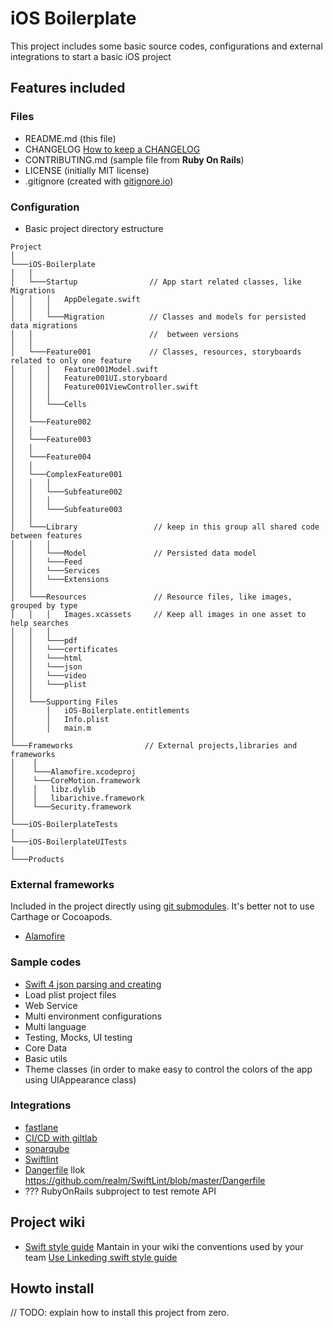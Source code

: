 # iOS Boilerplate

This project includes some basic source codes, configurations and external integrations to start a basic iOS project

## Features included

### Files

- README.md (this file)
- CHANGELOG [How to keep a CHANGELOG](https://keepachangelog.com/en/0.3.0/)
- CONTRIBUTING.md (sample file from **Ruby On Rails**)
- LICENSE (initially MIT license)
- .gitignore (created with [gitignore.io](http://www.gitignore.io))

### Configuration

- Basic project directory estructure

```
Project
│
└───iOS-Boilerplate
│   │
│   └───Startup                // App start related classes, like Migrations
│   │   │   AppDelegate.swift
│   │   │
│   │   └───Migration          // Classes and models for persisted data migrations
│   │                          //  between versions
│   │
│   └───Feature001             // Classes, resources, storyboards related to only one feature
│   │   │   Feature001Model.swift
│   │   │   Feature001UI.storyboard
│   │   │   Feature001ViewController.swift
│   │   │
│   │   └───Cells
│   │
│   └───Feature002
│   │
│   └───Feature003
│   │
│   └───Feature004
│   │
│   └───ComplexFeature001
│   │   │
│   │   └───Subfeature002
│   │   │
│   │   └───Subfeature003
│   │
│   └───Library                 // keep in this group all shared code between features
│   │   │
│   │   └───Model               // Persisted data model
│   │   └───Feed
│   │   └───Services
│   │   └───Extensions
│   │
│   └───Resources               // Resource files, like images, grouped by type
│   │   │   Images.xcassets     // Keep all images in one asset to help searches
│   │   │
│   │   └───pdf
│   │   └───certificates
│   │   └───html
│   │   └───json
│   │   └───video
│   │   └───plist
│   │
│   └───Supporting Files
│       │   iOS-Boilerplate.entitlements
│       │   Info.plist
│       │   main.m
│
└───Frameworks                // External projects,libraries and frameworks
│    │
│    └───Alamofire.xcodeproj
│    └───CoreMotion.framework
│    │   libz.dylib
│    │   libarichive.framework
│    └───Security.framework
│
└───iOS-BoilerplateTests
│
└───iOS-BoilerplateUITests
│
└───Products
```

### External frameworks

Included in the project directly using [git submodules](https://git-scm.com/book/en/v2/Git-Tools-Submodules). It's better not to use Carthage or Cocoapods.

- [Alamofire](https://github.com/Alamofire/Alamofire)

### Sample codes

- [Swift 4 json parsing and creating](https://grokswift.com/json-swift-4/)
- Load plist project files
- Web Service 
- Multi environment configurations
- Multi language
- Testing, Mocks, UI testing 
- Core Data
- Basic utils
- Theme classes (in order to make easy to control the colors of the app using UIAppearance class)

### Integrations

- [fastlane](https://fastlane.tools)
- [CI/CD with giltlab](https://docs.gitlab.com/ee/ci/yaml/)
- [sonarqube](https://www.sonarqube.org)
- [Swiftlint](https://github.com/realm/SwiftLint)
- [Dangerfile](https://github.com/danger/swift) llok https://github.com/realm/SwiftLint/blob/master/Dangerfile
- ??? RubyOnRails subproject to test remote API

## Project wiki

- [Swift style guide](wiki) Mantain in your wiki the conventions used by your team
  [Use Linkeding swift style guide](https://github.com/linkedin/swift-style-guide)

## Howto install

// TODO: explain how to install this project from zero.

